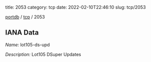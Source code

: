 title: 2053
category: tcp
date: 2022-02-10T22:46:10
slug: tcp/2053

[portdb](/) / [tcp](/category/tcp.html) / 2053


## IANA Data

_Name:_ lot105-ds-upd

_Description:_ Lot105 DSuper Updates

